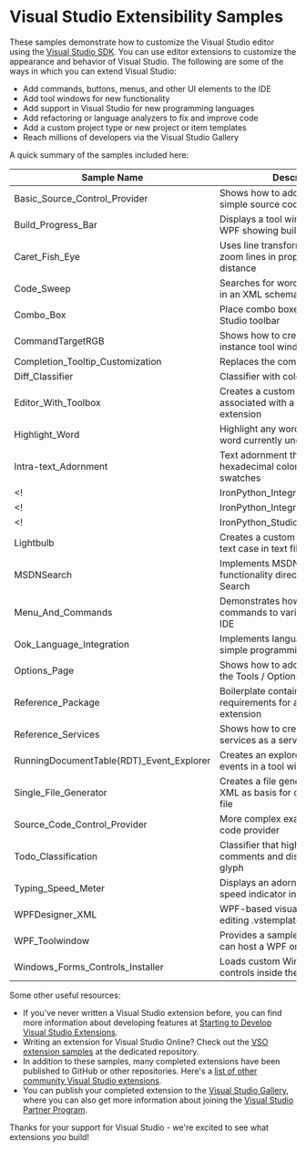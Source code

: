 # Visual Studio Extensibility Samples
These samples demonstrate how to customize the Visual Studio editor using the 
[Visual Studio SDK](https://msdn.microsoft.com/en-us/library/bb166441.aspx). You 
can use editor extensions to customize the appearance and behavior of Visual 
Studio. The following are some of the ways in which you can extend Visual Studio: 

* Add commands, buttons, menus, and other UI elements to the IDE
* Add tool windows for new functionality
* Add support in Visual Studio for new programming languages
* Add refactoring or language analyzers to fix and improve code
* Add a custom project type or new project or item templates
* Reach millions of developers via the Visual Studio Gallery

A quick summary of the samples included here:

|                              Sample Name | Description                                                                 |
| ---------------------------------------- | --------------------------------------------------------------------------- |
|            Basic_Source_Control_Provider | Shows how to add hooks for a simple source code provider                    |  
|                       Build_Progress_Bar | Displays a tool window written in WPF showing build progress                |
|                           Caret_Fish_Eye | Uses line transformation API to zoom lines in proportion to cursor distance |
|                               Code_Sweep | Searches for words matching terms in an XML schema across a solution        |
|                                Combo_Box | Place combo boxes in a Visual Studio toolbar                                |
|                         CommandTargetRGB | Shows how to create a multi-instance tool window                            |
|         Completion_Tooltip_Customization | Replaces the completion tooltip UI                                          |
|                          Diff_Classifier | Classifier with color highlighting                                          |
|                      Editor_With_Toolbox | Creates a custom toolbox associated with a specific file extension          |
|                           Highlight_Word | Highlight any words that match the word currently under the text cursor     |
|                     Intra-text_Adornment | Text adornment that replaces hexadecimal color values with color swatches   |
<!|              IronPython_Integrated_Shell | Demonstrates how to create an integrated shell for IronPython  |>
<!|              IronPython_Integration | Demonstrates a custom project type and WinForms designer for IronPython|>
<!|              IronPython_Studio_VS_Shell_Isolated | Example of using the isolated shell to host a language service |>
|                                Lightbulb | Creates a custom lightbulb to set text case in text files                   |
|                               MSDNSearch | Implements MSDN search functionality directly into Quick Search             |
|                        Menu_And_Commands | Demonstrates how to add commands to various places in the IDE               |
|                 Ook_Language_Integration | Implements language support for a simple programming language               |
|                             Options_Page | Shows how to add custom pages to the Tools / Options dialog                 |
|                        Reference_Package | Boilerplate containing minimum requirements for a functional extension      |
|                       Reference_Services | Shows how to create and consume services as a service provider              |
| RunningDocumentTable(RDT)_Event_Explorer | Creates an explorer grid to log events in a tool window                     |
|                    Single_File_Generator | Creates a file generator that uses XML as basis for creating a new C# file  |
|             Source_Code_Control_Provider | More complex example of a source code provider                              |
|                      Todo_Classification | Classifier that highlights TODO comments and displays a matching glyph      |
|                       Typing_Speed_Meter | Displays an adornment with a typing speed indicator in the Text Editor      |
|                          WPFDesigner_XML | WPF-based visual designer for editing .vstemplate XML files                 |
|                           WPF_Toolwindow | Provides a sample toolwindow that can host a WPF or WinForms control        |
|         Windows_Forms_Controls_Installer | Loads custom Windows Forms controls inside the toolbox                      |

Some other useful resources:

* If you've never written a Visual Studio extension before, you can find more 
information about developing features at 
[Starting to Develop Visual Studio Extensions](https://msdn.microsoft.com/en-us/library/bb166030.aspx).
* Writing an extension for Visual Studio Online? Check out the 
[VSO extension samples](https://github.com/Microsoft/vso-extension-samples) at 
the dedicated repository.  
* In addition to these samples, many completed extensions have been published to 
GitHub or other repositories. Here's a [list of other community Visual Studio 
extensions](http://microsoft.github.io/extendvs/).
* You can publish your completed extension to the 
[Visual Studio Gallery](http://visualstudiogallery.com), where you can also get
more information about joining the [Visual Studio Partner Program](https://vsipprogram.com/).  

Thanks for your support for Visual Studio - we're excited to see what extensions
*you* build!
